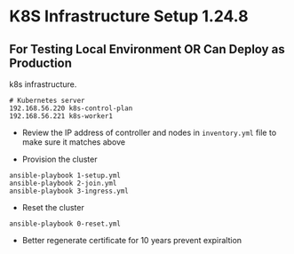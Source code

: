 K8S Infrastructure Setup 1.24.8
===============================

For Testing Local Environment OR Can Deploy as Production
---------------------------------------------------------

k8s infrastructure.

```
# Kubernetes server
192.168.56.220 k8s-control-plan
192.168.56.221 k8s-worker1
```

- Review the IP address of controller and nodes in `inventory.yml` file to make sure it matches above

- Provision the cluster

```
ansible-playbook 1-setup.yml
ansible-playbook 2-join.yml
ansible-playbook 3-ingress.yml
```

- Reset the cluster

```
ansible-playbook 0-reset.yml
```

- Better regenerate certificate for 10 years prevent expiraltion
